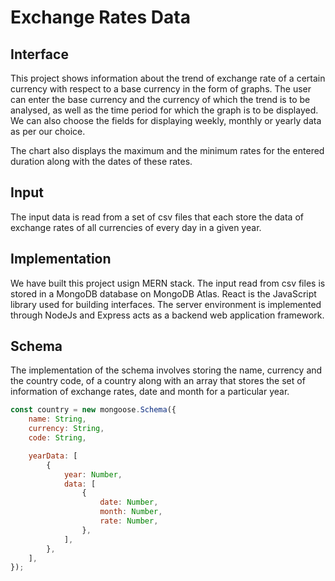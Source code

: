 # Exchange Rates Data

## Interface

This project shows information about the trend of exchange rate of a certain currency with respect to a base currency in the form of graphs. The user can enter the base currency and the currency of which the trend is to be analysed, as well as the time period for which the graph is to be displayed. We can also choose the fields for displaying weekly, monthly or yearly data as per our choice.

The chart also displays the maximum and the minimum rates for the entered duration along with the dates of these rates.

## Input

The input data is read from a set of csv files that each store the data of exchange rates of all currencies of every day in a given year.

## Implementation

We have built this project usign MERN stack. The input read from csv files is stored in a MongoDB database on MongoDB Atlas. React is the JavaScript library used for building interfaces. The server environment is implemented through NodeJs and Express acts as a backend web application framework.

## Schema

The implementation of the schema involves storing the name, currency and the country code, of a country along with an array that stores the set of information of exchange rates, date and month for a particular year.

```js
const country = new mongoose.Schema({
	name: String,
	currency: String,
	code: String,

	yearData: [
		{
			year: Number,
			data: [
				{
					date: Number,
					month: Number,
					rate: Number,
				},
			],
		},
	],
});
```


